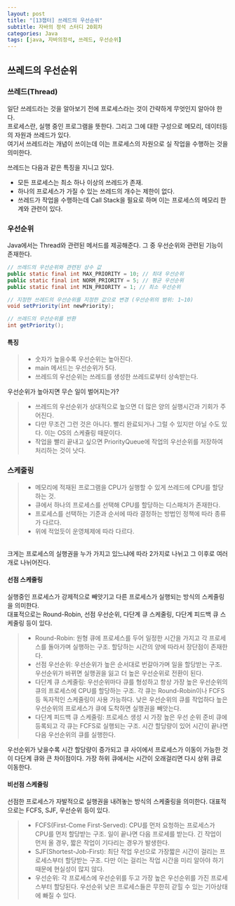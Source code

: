 ```yaml
---
layout: post
title: "[13챕터] 쓰레드의 우선순위"
subtitle: 자바의 정석 스터디 20회차
categories: Java
tags: [java, 자바의정석, 쓰레드, 우선순위]
---
```


## 쓰레드의 우선순위

### 쓰레드(Thread)
일단 쓰레드라는 것을 알아보기 전에 프로세스라는 것이 간략하게 무엇인지 알아야 한다.<br/>
프로세스란, 실행 중인 프로그램을 뜻한다. 그리고 그에 대한 구성으로 메모리, 데이터등의 자원과 쓰레드가 있다.<br/>
여기서 쓰레드라는 개념이 쓰이는데 이는 프로세스의 자원으로 실 작업을 수행하는 것을 의미한다.

쓰레드는 다음과 같은 특징을 지니고 있다.
- 모든 프로세스는 최소 하나 이상의 쓰레드가 존재.
- 하나의 프로세스가 가질 수 있는 쓰레드의 개수는 제한이 없다.
- 쓰레드가 작업을 수행하는데 Call Stack을 필요로 하며 이는 프로세스의 메모리 한계와 관련이 있다.

### 우선순위
Java에서는 Thread와 관련된 메서드를 제공해준다. 그 중 우선순위와 관련된 기능이 존재한다.
```java
// 쓰레드의 우선순위와 관련된 상수 값
public static final int MAX_PRIORITY = 10; // 최대 우선순위
public static final int NORM_PRIORITY = 5; // 평균 우선순위
public static final int MIN_PRIORITY = 1; // 최소 우선순위

// 지정한 쓰레드의 우선순위를 지정한 값으로 변경 (우선순위의 범위: 1~10)
void setPriority(int newPriority);

// 쓰레드의 우선순위를 반환
int getPriority();
```
#### 특징
> - 숫자가 높을수록 우선순위는 높아진다.
> - main 메서드는 우선순위가 5다.
> - 쓰레드의 우선순위는 쓰레드를 생성한 쓰레드로부터 상속받는다.

우선순위가 높아지면 무슨 일이 벌어지는가?
> - 쓰레드의 우선순위가 상대적으로 높으면 더 많은 양의 실행시간과 기회가 주어진다.
> - 다만 무조건 그런 것은 아니다. 빨리 완료되거나 그럴 수 있지만 아닐 수도 있다. 이는 OS의 스케쥴링 때문이다.
> - 작업을 빨리 끝내고 싶으면 PriorityQueue에 작업의 우선순위를 저장하여 처리하는 것이 낫다.

### 스케줄링
> - 메모리에 적재된 프로그램을 CPU가 실행할 수 있게 쓰레드에 CPU를 할당하는 것.
> - 큐에서 하나의 프로세스를 선택해 CPU를 할당하는 디스패처가 존재한다.
> - 프로세스를 선택하는 기준과 순서에 따라 결정하는 방법인 정책에 따라 종류가 다르다.
> - 위에 적었듯이 운영체제에 따라 다르다.

<br/>
크게는 프로세스의 실행권을 누가 가지고 있느냐에 따라 2가지로 나뉘고 그 이후로 여러 개로 나뉘어진다.
<br/>

#### 선점 스케줄링
실행중인 프로세스가 강제적으로 빼앗기고 다른 프로세스가 실행되는 방식의 스케줄링을 의미한다. <br/>
대표적으로는 Round-Robin, 선점 우선순위, 다단계 큐 스케줄링, 다단계 피드백 큐 스케줄링 등이 있다.

> - Round-Robin: 원형 큐에 프로세스를 두어 일정한 시간을 가지고 각 프로세스를 돌아가며 실행하는 구조. 할당하는 시간의 양에 따라서 장단점이 존재한다.
> - 선점 우선순위: 우선순위가 높은 순서대로 번갈아가며 일을 할당받는 구조. 우선순위가 바뀌면 실행권을 잃고 더 높은 우선순위로 전환이 된다.
> - 다단계 큐 스케줄링: 우선순위마다 큐를 형성하고 항상 가장 높은 우선순위의 큐의 프로세스에 CPU를 할당하는 구조. 각 큐는 Round-Robin이나 FCFS 등 독자적인 스케줄링이 사용 가능하다.
낮은 우선순위의 큐를 작업하다 높은 우선순위의 프로세스가 큐에 도착하면 실행권을 빼앗는다.
> - 다단계 피드백 큐 스케줄링: 프로세스 생성 시 가장 높은 우선 순위 준비 큐에 등록되고 각 큐는 FCFS로 실행되는 구조. 시간 할당량이 있어 시간이 끝나면 다음 우선순위의 큐를 실행한다.

우선순위가 낮을수록 시간 할당량이 증가되고 큐 사이에서 프로세스가 이동이 가능한 것이 다단계 큐와 큰 차이점이다. 가장 하위 큐에서는 시간이 오래걸리면 다시 상위 큐로 이동한다.

#### 비선점 스케줄링
선점한 프로세스가 자발적으로 실행권을 내려놓는 방식의 스케줄링을 의미한다.
대표적으로는 FCFS, SJF, 우선순위 등이 있다.

> - FCFS(First-Come First-Served): CPU를 먼저 요청하는 프로세스가 CPU를 먼저 할당받는 구조. 일이 끝나면 다음 프로세를 받는다. 긴 작업이 먼저 올 경우, 짧은 작업이 기다리는 경우가 발생한다.
> - SJF(Shortest-Job-First): 최단 작업 우선으로 가장짧은 시간이 걸리는 프로세스부터 할당받는 구조. 다만 이는 걸리는 작업 시간을 미리 알아야 하기 때문에 현실성이 많지 않다.
> - 우선순위: 각 프로세스에 우선순위를 두고 가장 높은 우선순위를 가진 프로세스부터 할당된다. 우선순위 낮은 프로세스들은 무한히 갇힐 수 있는 기아상태에 빠질 수 있다.
